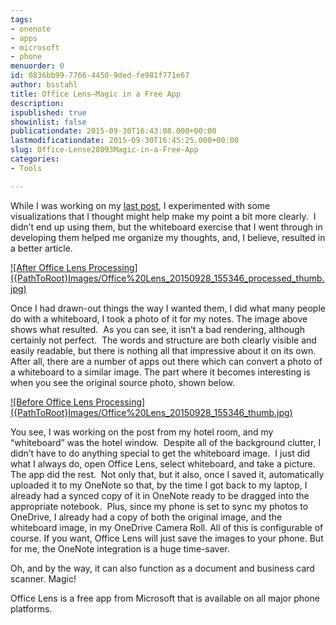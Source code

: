 ```yaml
---
tags:
- onenote
- apps
- microsoft
- phone
menuorder: 0
id: 0836bb99-7766-4450-9ded-fe981f771e67
author: bsstahl
title: Office Lens–Magic in a Free App
description: 
ispublished: true
showinlist: false
publicationdate: 2015-09-30T16:43:08.000+00:00
lastmodificationdate: 2015-09-30T16:45:25.000+00:00
slug: Office-Lense28093Magic-in-a-Free-App
categories:
- Tools

---
```

While I was working on my [last post](http://www.cognitiveinheritance.com/post/Remove-Any-Code-Your-Users-Dont-Care-About.aspx), I experimented with some visualizations that I thought might help make my point a bit more clearly.  I didn’t end up using them, but the whiteboard exercise that I went through in developing them helped me organize my thoughts, and, I believe, resulted in a better article.

[!\[After Office Lens Processing\]({PathToRoot}Images/Office%20Lens_20150928_155346_processed_thumb.jpg)](http://www.cognitiveinheritance.com/image.axd?picture=Office%20Lens_20150928_155346_processed.jpg)

Once I had drawn-out things the way I wanted them, I did what many people do with a whiteboard, I took a photo of it for my notes. The image above shows what resulted.  As you can see, it isn’t a bad rendering, although certainly not perfect.  The words and structure are both clearly visible and easily readable, but there is nothing all that impressive about it on its own. After all, there are a number of apps out there which can convert a photo of a whiteboard to a similar image. The part where it becomes interesting is when you see the original source photo, shown below.

[!\[Before Office Lens Processing\]({PathToRoot}Images/Office%20Lens_20150928_155346_thumb.jpg)](http://www.cognitiveinheritance.com/image.axd?picture=Office%20Lens_20150928_155346.jpg)

You see, I was working on the post from my hotel room, and my “whiteboard” was the hotel window.  Despite all of the background clutter, I didn’t have to do anything special to get the whiteboard image.  I just did what I always do, open Office Lens, select whiteboard, and take a picture. The app did the rest.  Not only that, but it also, once I saved it, automatically uploaded it to my OneNote so that, by the time I got back to my laptop, I already had a synced copy of it in OneNote ready to be dragged into the appropriate notebook.  Plus, since my phone is set to sync my photos to OneDrive, I already had a copy of both the original image, and the whiteboard image, in my OneDrive Camera Roll. All of this is configurable of course. If you want, Office Lens will just save the images to your phone. But for me, the OneNote integration is a huge time-saver.

Oh, and by the way, it can also function as a document and business card scanner. Magic!

Office Lens is a free app from Microsoft that is available on all major phone platforms.